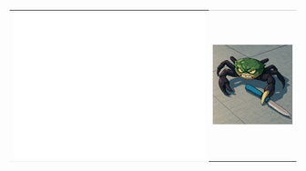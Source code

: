 <style>
    table, tr, td {border: none;}
    .metrics {border-bottom:1px solid #EEE;}
    .image {border-top:1px solid #CCC;}
</style>

<table cellspacing="0" cellpadding="0">
    <tr>
        <td class="metrics">
            <picture>
                <img src="./github-metrics.svg"/>
            </picture>
        </td>
        <td class="image">
            <picture>
                <img src="./crap.png" width="400">
            </picture>
        </td>
    </tr>
</table>
<!--START_SECTION:waka-->
<!--END_SECTION:waka-->

